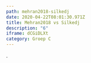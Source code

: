 ```yaml
---
path: mehran2018-silkedj
date: 2020-04-22T08:01:30.971Z
title: Mehran2018 vs Silkedj
description: "6"
iframe: dCGiDLXt
category: Groep C
---
```

.